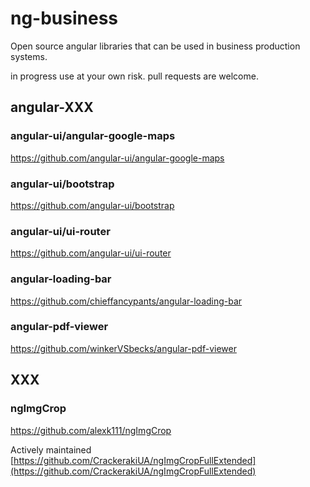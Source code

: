 # ng-business
Open source angular libraries that can be used in business production systems.

in progress
use at your own risk.
pull requests are welcome. 

## angular-XXX
### angular-ui/angular-google-maps
https://github.com/angular-ui/angular-google-maps

### angular-ui/bootstrap
https://github.com/angular-ui/bootstrap

### angular-ui/ui-router
https://github.com/angular-ui/ui-router

### angular-loading-bar
https://github.com/chieffancypants/angular-loading-bar

### angular-pdf-viewer
https://github.com/winkerVSbecks/angular-pdf-viewer

## XXX
### ngImgCrop
https://github.com/alexk111/ngImgCrop

Actively maintained
[https://github.com/CrackerakiUA/ngImgCropFullExtended](https://github.com/CrackerakiUA/ngImgCropFullExtended)


